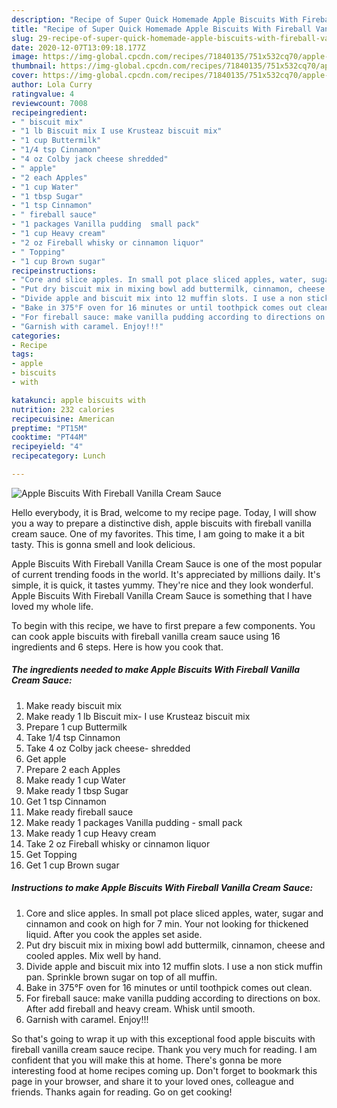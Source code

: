 ```yaml
---
description: "Recipe of Super Quick Homemade Apple Biscuits With Fireball Vanilla Cream Sauce"
title: "Recipe of Super Quick Homemade Apple Biscuits With Fireball Vanilla Cream Sauce"
slug: 29-recipe-of-super-quick-homemade-apple-biscuits-with-fireball-vanilla-cream-sauce
date: 2020-12-07T13:09:18.177Z
image: https://img-global.cpcdn.com/recipes/71840135/751x532cq70/apple-biscuits-with-fireball-vanilla-cream-sauce-recipe-main-photo.jpg
thumbnail: https://img-global.cpcdn.com/recipes/71840135/751x532cq70/apple-biscuits-with-fireball-vanilla-cream-sauce-recipe-main-photo.jpg
cover: https://img-global.cpcdn.com/recipes/71840135/751x532cq70/apple-biscuits-with-fireball-vanilla-cream-sauce-recipe-main-photo.jpg
author: Lola Curry
ratingvalue: 4
reviewcount: 7008
recipeingredient:
- " biscuit mix"
- "1 lb Biscuit mix I use Krusteaz biscuit mix"
- "1 cup Buttermilk"
- "1/4 tsp Cinnamon"
- "4 oz Colby jack cheese shredded"
- " apple"
- "2 each Apples"
- "1 cup Water"
- "1 tbsp Sugar"
- "1 tsp Cinnamon"
- " fireball sauce"
- "1 packages Vanilla pudding  small pack"
- "1 cup Heavy cream"
- "2 oz Fireball whisky or cinnamon liquor"
- " Topping"
- "1 cup Brown sugar"
recipeinstructions:
- "Core and slice apples. In small pot place sliced apples, water, sugar and cinnamon and cook on high for 7 min. Your not looking for thickened liquid. After you cook the apples set aside."
- "Put dry biscuit mix in mixing bowl add buttermilk, cinnamon, cheese and cooled apples. Mix well by hand."
- "Divide apple and biscuit mix into 12 muffin slots. I use a non stick muffin pan. Sprinkle brown sugar on top of all muffin."
- "Bake in 375°F oven for 16 minutes or until toothpick comes out clean."
- "For fireball sauce: make vanilla pudding according to directions on box. After add fireball and heavy cream. Whisk until smooth."
- "Garnish with caramel. Enjoy!!!"
categories:
- Recipe
tags:
- apple
- biscuits
- with

katakunci: apple biscuits with 
nutrition: 232 calories
recipecuisine: American
preptime: "PT15M"
cooktime: "PT44M"
recipeyield: "4"
recipecategory: Lunch

---
```



![Apple Biscuits With Fireball Vanilla Cream Sauce](https://img-global.cpcdn.com/recipes/71840135/751x532cq70/apple-biscuits-with-fireball-vanilla-cream-sauce-recipe-main-photo.jpg)

Hello everybody, it is Brad, welcome to my recipe page. Today, I will show you a way to prepare a distinctive dish, apple biscuits with fireball vanilla cream sauce. One of my favorites. This time, I am going to make it a bit tasty. This is gonna smell and look delicious.

Apple Biscuits With Fireball Vanilla Cream Sauce is one of the most popular of current trending foods in the world. It's appreciated by millions daily. It's simple, it is quick, it tastes yummy. They're nice and they look wonderful. Apple Biscuits With Fireball Vanilla Cream Sauce is something that I have loved my whole life.




To begin with this recipe, we have to first prepare a few components. You can cook apple biscuits with fireball vanilla cream sauce using 16 ingredients and 6 steps. Here is how you cook that.

<!--inarticleads1-->

##### The ingredients needed to make Apple Biscuits With Fireball Vanilla Cream Sauce:

1. Make ready  biscuit mix
1. Make ready 1 lb Biscuit mix- I use Krusteaz biscuit mix
1. Prepare 1 cup Buttermilk
1. Take 1/4 tsp Cinnamon
1. Take 4 oz Colby jack cheese- shredded
1. Get  apple
1. Prepare 2 each Apples
1. Make ready 1 cup Water
1. Make ready 1 tbsp Sugar
1. Get 1 tsp Cinnamon
1. Make ready  fireball sauce
1. Make ready 1 packages Vanilla pudding - small pack
1. Make ready 1 cup Heavy cream
1. Take 2 oz Fireball whisky or cinnamon liquor
1. Get  Topping
1. Get 1 cup Brown sugar




<!--inarticleads2-->

##### Instructions to make Apple Biscuits With Fireball Vanilla Cream Sauce:

1. Core and slice apples. In small pot place sliced apples, water, sugar and cinnamon and cook on high for 7 min. Your not looking for thickened liquid. After you cook the apples set aside.
1. Put dry biscuit mix in mixing bowl add buttermilk, cinnamon, cheese and cooled apples. Mix well by hand.
1. Divide apple and biscuit mix into 12 muffin slots. I use a non stick muffin pan. Sprinkle brown sugar on top of all muffin.
1. Bake in 375°F oven for 16 minutes or until toothpick comes out clean.
1. For fireball sauce: make vanilla pudding according to directions on box. After add fireball and heavy cream. Whisk until smooth.
1. Garnish with caramel. Enjoy!!!




So that's going to wrap it up with this exceptional food apple biscuits with fireball vanilla cream sauce recipe. Thank you very much for reading. I am confident that you will make this at home. There's gonna be more interesting food at home recipes coming up. Don't forget to bookmark this page in your browser, and share it to your loved ones, colleague and friends. Thanks again for reading. Go on get cooking!
